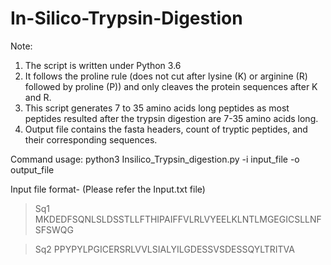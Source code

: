 # In-Silico-Trypsin-Digestion
Note:
1.	The script is written under Python 3.6
2.	It follows the proline rule (does not cut after lysine (K) or arginine (R) followed by proline (P)) and only cleaves the protein sequences after K and R.
3.	This script generates 7 to 35 amino acids long peptides as most peptides resulted after the trypsin digestion are 7-35 amino acids long.
4.	Output file contains the fasta headers, count of tryptic peptides, and their corresponding sequences.

Command usage: python3 Insilico_Trypsin_digestion.py -i input_file -o output_file

Input file format- (Please refer the Input.txt file)
>Sq1	MKDEDFSQNLSLDSSTLLFTHIPAIFFVLRLVYEELKLNTLMGEGICSLLNFSFSWQG

>Sq2	PPYPYLPGICERSRLVVLSIALYILGDESSVSDESSQYLTRITVA

